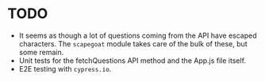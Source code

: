 # TODO

* It seems as though a lot of questions coming from the API have escaped characters. The `scapegoat` module takes care of the bulk of these, but some remain.
* Unit tests for the fetchQuestions API method and the App.js file itself.
* E2E testing with `cypress.io`.
